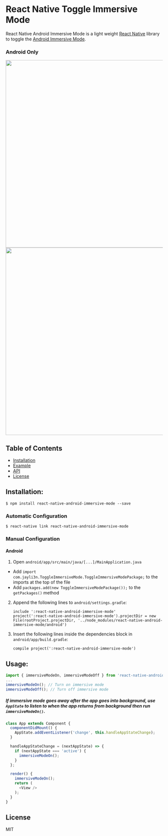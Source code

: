# React Native Toggle Immersive Mode

React Native Android Immersive Mode is a light weight [React Native](http://facebook.github.io/react-native/) library to toggle the [Android Immersive Mode](https://developer.android.com/training/system-ui/immersive "immersive mode").

### Android Only

<div>
<img src="https://github.com/jayli3n/react-native-android-immersive-mode/blob/master/screenshots/Immersive_Mode_On.png?raw=true" height="600">
<img src="https://github.com/jayli3n/react-native-android-immersive-mode/blob/master/screenshots/Immersive_Mode_Off.png?raw=true" height="600">
</div>

## Table of Contents

- [Installation](#installation)
- [Example](#example)
- [API](#api)
- [License](#license)

## Installation:

`$ npm install react-native-android-immersive-mode --save`

### Automatic Configuration

`$ react-native link react-native-android-immersive-mode`

### Manual Configuration

#### **Android**

1. Open `android/app/src/main/java/[...]/MainApplication.java`
  - Add `import com.jayli3n.ToggleImmersiveMode.ToggleImmersiveModePackage;` to the imports at the top of the file
  - Add `packages.add(new ToggleImmersiveModePackage());` to the `getPackages()` method
2. Append the following lines to `android/settings.gradle`:
    ```
    include ':react-native-android-immersive-mode'
    project(':react-native-android-immersive-mode').projectDir = new File(rootProject.projectDir, '../node_modules/react-native-android-immersive-mode/android')
    ```
3. Insert the following lines inside the dependencies block in `android/app/build.gradle`:
    ```
    compile project(':react-native-android-immersive-mode')
    ```


## Usage:
```javascript
import { immersiveModeOn, immersiveModeOff } from 'react-native-android-immersive-mode';
...
immersiveModeOn(); // Turn on immersive mode
immersiveModeOff(); // Turn off immersive mode
```
##### If immersive mode goes away after the app goes into background, use `AppState` to listen to when the app returns from background then run `immersiveModeOn()`.
```javascript
class App extends Component {
  componentDidMount() {
    AppState.addEventListener('change', this.handleAppStateChange);
  }

  handleAppStateChange = (nextAppState) => {
    if (nextAppState === 'active') {
      immersiveModeOn();
    }
  };

  render() {
    immersiveModeOn();
    return (
      <View />
    );
  }
}
```

## License

MIT